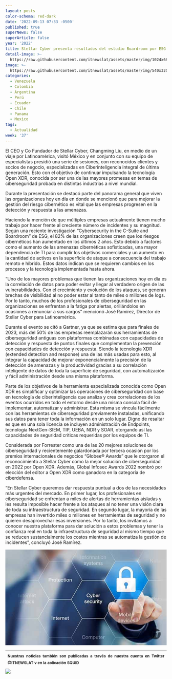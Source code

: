 ```yaml
---
layout: posts
color-schema: red-dark
date: '2022-09-13 07:33 -0500'
published: true
superNews: false
superArticle: false
year: '2022'
title: Stellar Cyber presenta resultados del estudio Boardroom por ESG
detail-image: >-
  https://raw.githubusercontent.com/itnewslat/assets/master/img/1024x680/Ciber-seguridad-g.jpg
image: >-
  https://raw.githubusercontent.com/itnewslat/assets/master/img/540x320/Ciber-seguridad-p.jpg
categories:
  - Venezuela
  - Colombia
  - Argentina
  - Perú
  - Ecuador
  - Chile
  - Panama
  - Mexico
tags:
  - Actualidad
week: '37'
---
```

El CEO y Co Fundador de Stellar Cyber, Changming Liu, en medio de un viaje por Latinoamérica, visitó México y en conjunto con su equipo de especialistas presidió una serie de sesiones, con reconocidos clientes y socios de negocio, especializadas en Ciberinteligencia integral de última generación. Esto con el objetivo de continuar impulsando la tecnología Open XDR, conocida por ser una de las mayores promesas en temas de ciberseguridad probada en distintas industrias a nivel mundial.

Durante la presentación se destacó parte del panorama general que viven las organizaciones hoy en día en donde se mencionó que para mejorar la gestión del riesgo cibernético es vital que las empresas progresen en la detección y respuesta a las amenazas.

Haciendo la mención de que múltiples empresas actualmente tienen mucho trabajo por hacer frente al creciente número de incidentes y su magnitud. Según una reciente investigación “Cybersecurity in the C-Suite and Boardroom” de ESG, el 82% de las organizaciones creen que los riesgos cibernéticos han aumentado en los últimos 2 años. Esto debido a factores como el aumento de las amenazas cibernéticas sofisticadas, una mayor dependencia de TI para cumplir los objetivos comerciales y un aumento en la cantidad de activos en la superficie de ataque a consecuencia del trabajo remoto e híbrido. Estos datos indican que se requieren cambios en los procesos y la tecnología implementada hasta ahora.
 
“Uno de los mayores problemas que tienen las organizaciones hoy en día es la correlación de datos para poder evitar y llegar al verdadero origen de las vulnerabilidades. Con el crecimiento y evolución de los ataques, se generan brechas de visibilidad al no poder estar al tanto de miles o millones de logs. Por lo tanto, muchos de los profesionales de ciberseguridad en las organizaciones se enfrentan a la fatiga por alertas, orillándolos en ocasiones a renunciar a sus cargos” mencionó José Ramírez, Director de Stellar Cyber para Latinoamérica.
 
Durante el evento se citó a Gartner, ya que se estima que para finales de 2023, más del 50% de las empresas reemplazarán sus herramientas de ciberseguridad antiguas con plataformas combinadas con capacidades de detección y respuesta de puntos finales que complementan la prevención con capacidades de detección y respuesta. Siendo la tecnología XDR (extended detection and response) una de las más usadas para esto, al integrar la capacidad de mejorar exponencialmente la precisión de la detección de amenazas y la productividad gracias a su correlación inteligente de datos de toda la superficie de seguridad, con automatización y fácil administración desde una misma plataforma.

 
Parte de los objetivos de la herramienta especializada conocida como Open XDR es simplificar y optimizar las operaciones de ciberseguridad con base en tecnología de ciberinteligencia que analiza y crea correlaciones de los eventos ocurridos en todo el entorno desde una misma consola fácil de implementar, automatizar y administrar. Esta misma se vincula fácilmente con las herramientas de ciberseguridad previamente instaladas, unificando sus datos para tener toda la información en un solo lugar. Digno de resaltar es que en una sola licencia se incluyen administración de Endpoints, tecnología NextGen-SIEM, TIP, UEBA, NDR y SOAR, otorgando así las capacidades de seguridad críticas requeridas por los equipos de TI.
 
Considerada por Forrester como una de las 20 mejores soluciones de ciberseguridad y recientemente galardonada por tercera ocasión por los premios internacionales de negocios “Globee® Awards” que le otorgaron el reconocimiento a Stellar Cyber como la mejor solución de ciberseguridad en 2022 por Open XDR. Además, Global Infosec Awards 2022 nombró por elección del editor a Open XDR como ganadora en la categoría de ciberdefensa.
 
“En Stellar Cyber queremos dar respuesta puntual a dos de las necesidades más urgentes del mercado. En primer lugar, los profesionales en ciberseguridad se enfrentan a miles de alertas de herramientas aisladas y les resulta imposible hacer frente a los ataques al no tener una visión clara de toda su infraestructura de seguridad. En segundo lugar, la mayoría de las empresas han invertido miles o millones en herramientas de seguridad y no quieren desaprovechar esas inversiones. Por lo tanto, los invitamos a conocer nuestra plataforma para dar solución a estos problemas y tener la confianza real en toda la infraestructura de seguridad al mismo tiempo que se reducen sustancialmente los costos mientras se automatiza la gestión de incidentes”, concluyó José Ramírez.

![](https://raw.githubusercontent.com/itnewslat/assets/master/img/540x320/Ciber-seguridad-p.jpg)

<table style="height: 42px;" width="569">
<tbody>
<tr>
<td style="text-align: justify;"><sub><strong>Nuestras noticias también son publicadas a través de nuestra cuenta en Twitter <a href="https://twitter.com/itnewslat?lang=es">@ITNEWSLAT</a> y en la aplicación <a href="https://squidapp.co/en/">SQUID</a></strong></sub></td>
</tr>
</tbody>
</table>

<img src="https://tracker.metricool.com/c3po.jpg?hash=56f88a41e39ab42c063cc51676587a04"/>